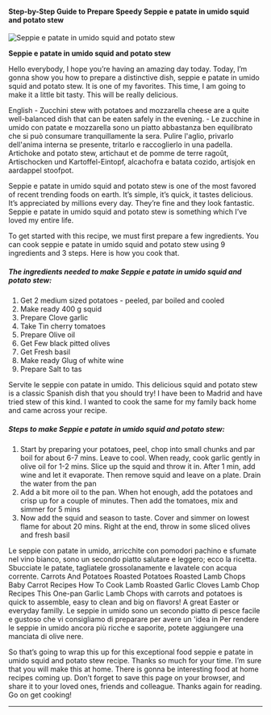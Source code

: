             

#### Step-by-Step Guide to Prepare Speedy Seppie e patate in umido squid and potato stew

![Seppie e patate in umido squid and potato stew](https://img-global.cpcdn.com/recipes/486eeabc7dde250b/751x532cq70/seppie-e-patate-in-umido-squid-and-potato-stew-recipe-main-photo.jpg)

**Seppie e patate in umido squid and potato stew**

Hello everybody, I hope you’re having an amazing day today. Today, I’m gonna show you how to prepare a distinctive dish, seppie e patate in umido squid and potato stew. It is one of my favorites. This time, I am going to make it a little bit tasty. This will be really delicious.

English - Zucchini stew with potatoes and mozzarella cheese are a quite well-balanced dish that can be eaten safely in the evening. - Le zucchine in umido con patate e mozzarella sono un piatto abbastanza ben equilibrato che si può consumare tranquillamente la sera. Pulire l'aglio, privarlo dell'anima interna se presente, tritarlo e raccoglierlo in una padella. Artichoke and potato stew, artichaut et de pomme de terre ragoût, Artischocken und Kartoffel-Eintopf, alcachofra e batata cozido, artisjok en aardappel stoofpot.

Seppie e patate in umido squid and potato stew is one of the most favored of recent trending foods on earth. It’s simple, it’s quick, it tastes delicious. It’s appreciated by millions every day. They’re fine and they look fantastic. Seppie e patate in umido squid and potato stew is something which I’ve loved my entire life.

To get started with this recipe, we must first prepare a few ingredients. You can cook seppie e patate in umido squid and potato stew using 9 ingredients and 3 steps. Here is how you cook that.

##### The ingredients needed to make Seppie e patate in umido squid and potato stew:

1.  Get 2 medium sized potatoes - peeled, par boiled and cooled
2.  Make ready 400 g squid
3.  Prepare Clove garlic
4.  Take Tin cherry tomatoes
5.  Prepare Olive oil
6.  Get Few black pitted olives
7.  Get Fresh basil
8.  Make ready Glug of white wine
9.  Prepare Salt to tas

Servite le seppie con patate in umido. This delicious squid and potato stew is a classic Spanish dish that you should try! I have been to Madrid and have tried stew of this kind. I wanted to cook the same for my family back home and came across your recipe.

##### Steps to make Seppie e patate in umido squid and potato stew:

1.  Start by preparing your potatoes, peel, chop into small chunks and par boil for about 6-7 mins. Leave to cool. When ready, cook garlic gently in olive oil for 1-2 mins. Slice up the squid and throw it in. After 1 min, add wine and let it evaporate. Then remove squid and leave on a plate. Drain the water from the pan
2.  Add a bit more oil to the pan. When hot enough, add the potatoes and crisp up for a couple of minutes. Then add the tomatoes, mix and simmer for 5 mins
3.  Now add the squid and season to taste. Cover and simmer on lowest flame for about 20 mins. Right at the end, throw in some sliced olives and fresh basil

Le seppie con patate in umido, arricchite con pomodori pachino e sfumate nel vino bianco, sono un secondo piatto salutare e leggero; ecco la ricetta. Sbucciate le patate, tagliatele grossolanamente e lavatele con acqua corrente. Carrots And Potatoes Roasted Potatoes Roasted Lamb Chops Baby Carrot Recipes How To Cook Lamb Roasted Garlic Cloves Lamb Chop Recipes This One-pan Garlic Lamb Chops with carrots and potatoes is quick to assemble, easy to clean and big on flavors! A great Easter or everyday familly. Le seppie in umido sono un secondo piatto di pesce facile e gustoso che vi consigliamo di preparare per avere un 'idea in Per rendere le seppie in umido ancora più ricche e saporite, potete aggiungere una manciata di olive nere.

So that’s going to wrap this up for this exceptional food seppie e patate in umido squid and potato stew recipe. Thanks so much for your time. I’m sure that you will make this at home. There is gonna be interesting food at home recipes coming up. Don’t forget to save this page on your browser, and share it to your loved ones, friends and colleague. Thanks again for reading. Go on get cooking!

* * *